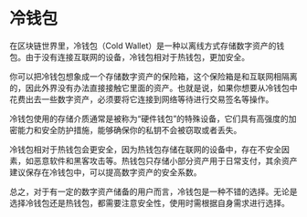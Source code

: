 # 冷钱包

在区块链世界里，冷钱包（Cold Wallet）是一种以离线方式存储数字资产的钱包。由于没有连接互联网的设备，冷钱包相对于热钱包，更加安全。

你可以把冷钱包想象成一个存储数字资产的保险箱，这个保险箱是和互联网相隔离的，因此外界没有办法直接接触它里面的资产。也就是说，如果你想要从冷钱包中花费出去一些数字资产，必须要将它连接到网络等待进行交易签名等操作。

冷钱包使用的存储介质通常是被称为“硬件钱包”的特殊设备，它们具有高强度的加密能力和安全防护措施，能够确保你的私钥不会被窃取或者丢失。

冷钱包相对于热钱包会更安全，因为热钱包存储在联网的设备中，存在不安全因素，如恶意软件和黑客攻击等。热钱包只存储小部分资产用于日常支付，其余资产建议保存在冷钱包中，可以提高数字资产的安全系数。

总之，对于有一定的数字资产储备的用户而言，冷钱包是一种不错的选择。无论是选择冷钱包还是热钱包，都需要注意安全性，使用时需根据自身需求进行选择。